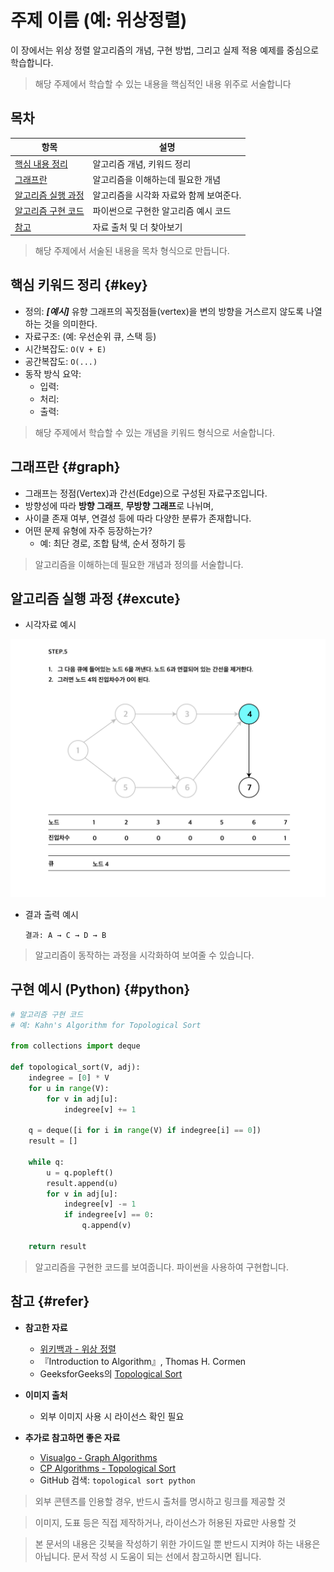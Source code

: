# 주제 이름 (예: 위상정렬)


이 장에서는 위상 정렬 알고리즘의 개념, 구현 방법, 그리고 실제 적용 예제를 중심으로 학습합니다.

> 해당 주제에서 학습할 수 있는 내용을 핵심적인 내용 위주로 서술합니다


## 목차

| 항목         | 설명                           |
|--------------|-------------------------------|
| [핵심 내용 정리](#key)   | 알고리즘 개념, 키워드 정리
| [그래프란](#graph) | 알고리즘을 이해하는데 필요한 개념     |
| [알고리즘 실행 과정](#excute) | 알고리즘을 시각화 자료와 함께 보여준다.            |
| [알고리즘 구현 코드](#python) | 파이썬으로 구현한 알고리즘 예시 코드       |
| [참고](#refer) | 자료 출처 및 더 찾아보기       |

> 해당 주제에서 서술된 내용을 목차 형식으로 만듭니다.

## 핵심 키워드 정리 {#key}
- 정의: ***[예시]*** 유향 그래프의 꼭짓점들(vertex)을 변의 방향을 거스르지 않도록 나열하는 것을 의미한다.
- 자료구조: (예: 우선순위 큐, 스택 등)
- 시간복잡도: `O(V + E)`
- 공간복잡도: `O(...)`
- 동작 방식 요약:
  - 입력:
  - 처리:
  - 출력:

>해당 주제에서 학습할 수 있는 개념을 키워드 형식으로 서술합니다.

## 그래프란 {#graph}
- 그래프는 정점(Vertex)과 간선(Edge)으로 구성된 자료구조입니다.
- 방향성에 따라 **방향 그래프**, **무방향 그래프**로 나뉘며,
- 사이클 존재 여부, 연결성 등에 따라 다양한 분류가 존재합니다.
- 어떤 문제 유형에 자주 등장하는가?
  - 예: 최단 경로, 조합 탐색, 순서 정하기 등

> 알고리즘을 이해하는데 필요한 개념과 정의를 서술합니다.

## 알고리즘 실행 과정 {#excute}
- 시각자료 예시

![단계별 처리 과정](/assets/algo/sort_sample.png)

- 결과 출력 예시
  ```
  결과: A → C → D → B
  ```

> 알고리즘이 동작하는 과정을 시각화하여 보여줄 수 있습니다.

## 구현 예시 (Python) {#python}
```python
# 알고리즘 구현 코드
# 예: Kahn's Algorithm for Topological Sort

from collections import deque

def topological_sort(V, adj):
    indegree = [0] * V
    for u in range(V):
        for v in adj[u]:
            indegree[v] += 1

    q = deque([i for i in range(V) if indegree[i] == 0])
    result = []

    while q:
        u = q.popleft()
        result.append(u)
        for v in adj[u]:
            indegree[v] -= 1
            if indegree[v] == 0:
                q.append(v)

    return result
```
> 알고리즘을 구현한 코드를 보여줍니다. 파이썬을 사용하여 구현합니다.

## 참고 {#refer}

- **참고한 자료**
  - [위키백과 - 위상 정렬](https://ko.wikipedia.org/wiki/%EC%9C%84%EC%83%81_%EC%A0%95%EB%A0%AC)
  - 『Introduction to Algorithm』, Thomas H. Cormen
  - GeeksforGeeks의 [Topological Sort](https://www.geeksforgeeks.org/topological-sorting/)


- **이미지 출처**
  - 외부 이미지 사용 시 라이선스 확인 필요

- **추가로 참고하면 좋은 자료**
  - [Visualgo - Graph Algorithms](https://visualgo.net/ko)
  - [CP Algorithms - Topological Sort](https://cp-algorithms.com/graph/topological-sort.html)
  - GitHub 검색: `topological sort python`


> 외부 콘텐츠를 인용할 경우, 반드시 출처를 명시하고 링크를 제공할 것

> 이미지, 도표 등은 직접 제작하거나, 라이선스가 허용된 자료만 사용할 것

> 본 문서의 내용은 깃북을 작성하기 위한 가이드일 뿐 반드시 지켜야 하는 내용은 아닙니다. 문서 작성 시 도움이 되는 선에서 참고하시면 됩니다.

